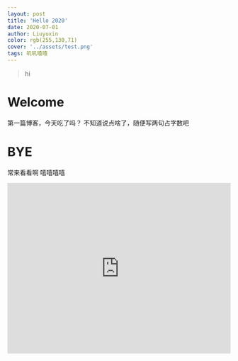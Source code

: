 ```yaml
---
layout: post
title: 'Hello 2020'
date: 2020-07-01
author: Liuyuxin
color: rgb(255,130,71)
cover: '../assets/test.png'
tags: 叽叽喳喳
---
```


> hi

# Welcome
第一篇博客，今天吃了吗？
不知道说点啥了，随便写两句占字数吧

# BYE
常来看看啊
嘻嘻嘻嘻

<iframe type="text/html" width="100%" height="385" src="http://www.youtube.com/embed/gfmjMWjn-Xg" frameborder="0"></iframe>
